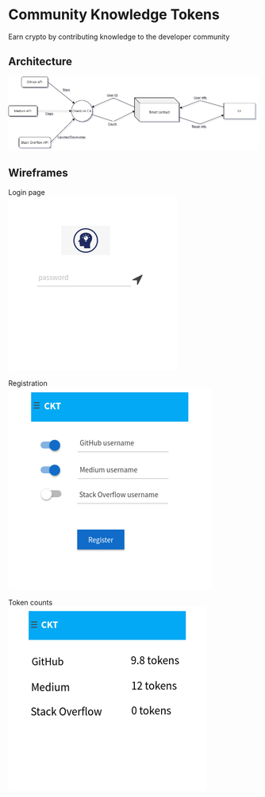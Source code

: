 # Community Knowledge Tokens

Earn crypto by contributing knowledge to the developer community

## Architecture
![Architecture](https://github.com/blocumen/oan_100_days_of_code_2/blob/praveen_vidyavastu/Group6_OpenApp_ideas/CKT_architecture.png)

## Wireframes
Login page  
![Login page](https://github.com/blocumen/oan_100_days_of_code_2/blob/praveen_vidyavastu/Group6_OpenApp_ideas/Wireframes/CKT_login.png)

Registration  
![Registration](https://github.com/blocumen/oan_100_days_of_code_2/blob/praveen_vidyavastu/Group6_OpenApp_ideas/Wireframes/CKT_first.png)

Token counts  
![Token counts](https://github.com/blocumen/oan_100_days_of_code_2/blob/praveen_vidyavastu/Group6_OpenApp_ideas/Wireframes/CKT_second.png)
